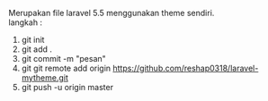 Merupakan file laravel 5.5 menggunakan theme sendiri.
<br />
langkah : 
1.	git init
2.	git add .
3.	git commit -m "pesan"
4.	git git remote add origin https://github.com/reshap0318/laravel-mytheme.git
5.	git push -u origin master